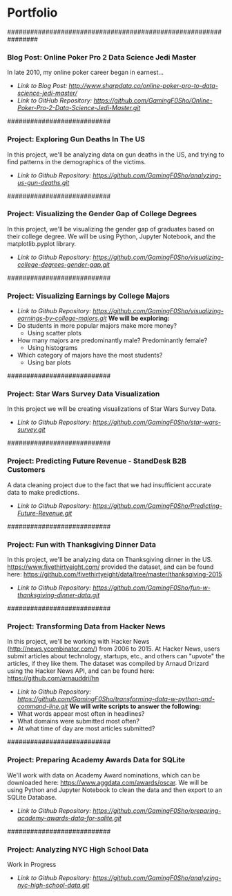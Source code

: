 # Portfolio
################################################################
### Blog Post: Online Poker Pro 2 Data Science Jedi Master
In late 2010, my online poker career began in earnest...
- *Link to Blog Post: http://www.sharpdata.co/online-poker-pro-to-data-science-jedi-master/*
- *Link to GitHub Repository: https://github.com/GamingF0Sho/Online-Poker-Pro-2-Data-Science-Jedi-Master.git*
         
         
###########################
### Project: Exploring Gun Deaths In The US
In this project, we'll be analyzing data on gun deaths in the US, and trying to find patterns in the demographics of the victims.
- *Link to Github Repository: https://github.com/GamingF0Sho/analyzing-us-gun-deaths.git*


###########################
### Project: Visualizing the Gender Gap of College Degrees
In this project, we'll be visualizing the gender gap of graduates based on their college degree. We will be using Python, Jupyter Notebook, and the matplotlib.pyplot library.
- *Link to Github Repository: https://github.com/GamingF0Sho/visualizing-college-degrees-gender-gap.git*


###########################
### Project: Visualizing Earnings by College Majors
- *Link to Github Repository: https://github.com/GamingF0Sho/visualizing-earnings-by-college-majors.git*
**We will be exploring:**
- Do students in more popular majors make more money?
  - Using scatter plots
- How many majors are predominantly male? Predominantly female?
  - Using histograms
- Which category of majors have the most students?
  - Using bar plots


###########################
### Project: Star Wars Survey Data Visualization
In this project we will be creating visualizations of Star Wars Survey Data.
- *Link to Github Repository: https://github.com/GamingF0Sho/star-wars-survey.git*


###########################
### Project: Predicting Future Revenue - StandDesk B2B Customers
A data cleaning project due to the fact that we had insufficient accurate data to make predictions.
- *Link to Github Repository: https://github.com/GamingF0Sho/Predicting-Future-Revenue.git*

###########################
### Project: Fun with Thanksgiving Dinner Data
In this project, we'll be analyzing data on Thanksgiving dinner in the US. https://www.fivethirtyeight.com/ provided the dataset, and can be found here: https://github.com/fivethirtyeight/data/tree/master/thanksgiving-2015
- *Link to Github Repository: https://github.com/GamingF0Sho/fun-w-thanksgiving-dinner-data.git*


###########################
### Project: Transforming Data from Hacker News
In this project, we'll be working with Hacker News (http://news.ycombinator.com/) from 2006 to 2015. At Hacker News, users submit articles about technology, startups, etc., and others can "upvote" the articles, if they like them. The dataset was compiled by Arnaud Drizard using the Hacker News API, and can be found here: https://github.com/arnauddri/hn
- *Link to Github Repository: https://github.com/GamingF0Sho/transforming-data-w-python-and-command-line.git*
**We will write scripts to answer the following:**
- What words appear most often in headlines?
- What domains were submitted most often?
- At what time of day are most articles submitted?


###########################
### Project: Preparing Academy Awards Data for SQLite
We'll work with data on Academy Award nominations, which can be downloaded here: https://www.aggdata.com/awards/oscar. We will be using Python and Jupyter Notebook to clean the data and then export to an SQLite Database.
- *Link to Github Repository: https://github.com/GamingF0Sho/preparing-academy-awards-data-for-sqlite.git*


###########################
### Project: Analyzing NYC High School Data
Work in Progress
- *Link to Github Repository: https://github.com/GamingF0Sho/analyzing-nyc-high-school-data.git*

